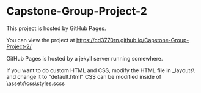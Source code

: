 # Capstone-Group-Project-2

This project is hosted by GitHub Pages.

You can view the project at https://cd3770rn.github.io/Capstone-Group-Project-2/

GitHub Pages is hosted by a jekyll server running somewhere. 

If you want to do custom HTML and CSS, modify the HTML file in \_layouts\ and change it to "default.html"
CSS can be modified inside of \assets\css\styles.scss
